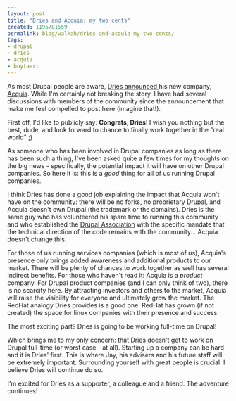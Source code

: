 ```yaml
---
layout: post
title: "Dries and Acquia: my two cents"
created: 1196781559
permalink: blog/walkah/dries-and-acquia-my-two-cents/
tags:
- drupal
- dries
- acquia
- buytaert
---
```

<p>As most Drupal people are aware, <a href="http://buytaert.net/acquia-my-drupal-startup">Dries announced </a> his new company, <a href="http://acquia.com/">Acquia</a>. While I'm certainly not breaking the story, I have had several discussions with members of the community since the announcement that make me feel compelled to post here (imagine that!).</p>

<p>First off, I'd like to publicly say: <strong>Congrats, Dries</strong>! I wish you nothing but the best, dude, and look forward to chance to finally work together in the "real world" ;)</p>

<p>As someone who has been involved in Drupal companies as long as there has been such a thing, I've been asked quite a few times for my thoughts on the big news - specifically, the potential impact it will have on other Drupal companies. So here it is: this is a <em>good</em> thing for all of us running Drupal companies.</p>

<p>I think Dries has done a good job explaining the impact that Acquia won't have on the community: there will be no forks, no proprietary Drupal, and Acquia doesn't own Drupal (the trademark or the domains). Dries is the same guy who has volunteered his spare time to running this community and who established the <a href="http://association.drupal.org/">Drupal Association</a> with the specific mandate that the technical direction of the code remains with the community</a>... Acquia doesn't change this.</p>

<p>For those of us running services companies (which is most of us), Acquia's presence only brings added awareness and additional products to our market. There will be plenty of chances to work together as well has several indirect benefits. For those who haven't read it: Acquia is a <em>product</em> company. For Drupal product companies (and I can only think of two), there is no scarcity here. By attracting investors and others to the market, Acquia will raise the visibility for everyone and ultimately grow the market. The RedHat analogy Dries provides is a good one: RedHat has grown (if not created) the space for linux companies with their presence and success.</p>

<p>The most exciting part? Dries is going to be working full-time on Drupal!</p>

<p>Which brings me to my only concern: that Dries doesn't get to work on Drupal full-time (or worst case - at all). Starting up a company can be hard and it is Dries' first. This is where Jay, his advisers and his future staff will be extremely important. Surrounding yourself with great people is crucial. I believe Dries will continue do so.</p>

<p>I'm excited for Dries as a supporter, a colleague and a friend. The adventure continues!</p>
